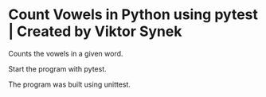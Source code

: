 # Count Vowels in Python using pytest | Created by Viktor Synek
Counts the vowels in a given word.

Start the program with pytest.

The program was built using unittest.
